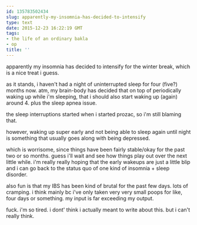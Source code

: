 ```yaml
---
id: 135783502434
slug: apparently-my-insomnia-has-decided-to-intensify
type: text
date: 2015-12-23 16:22:19 GMT
tags:
- the life of an ordinary bakla
- op
title: ''
---
```

apparently my insomnia has decided to intensify for the winter break, which is a nice treat i guess.

as it stands, i haven't had a night of uninterrupted sleep for four (five?) months now. atm, my brain-body has decided that on top of periodically waking up while i'm sleeping, that i should also start waking up (again) around 4. plus the sleep apnea issue.

the sleep interruptions started when i started prozac, so i'm still blaming that.

however, waking up super early and not being able to sleep again until night is something that usually goes along with being depressed.

which is worrisome, since things have been fairly stable/okay for the past two or so months. guess i'll wait and see how things play out over the next little while. i'm really really hoping that the early wakeups are just a little blip and i can go back to the status quo of one kind of insomnia + sleep disorder.

also fun is that my IBS has been kind of brutal for the past few days. lots of cramping. i think mainly bc i've only taken very very small poops for like, four days or something. my input is far exceeding my output. 

fuck. i'm so tired. i dont' think i actually meant to write about this. but i can't really think.